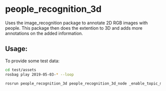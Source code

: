 # people_recognition_3d

Uses the image_recognition package to annotate 2D RGB images with people.
This package then does the extention to 3D and adds more annotations on the added information.

## Usage:
To provide some test data:
```bash
cd test/assets
rosbag play 2019-05-03-* --loop
```

```bash
rosrun people_recognition_3d people_recognition_3d_node _enable_topic_mode:=true rgb:=/hero/head_rgbd_sensor/rgb/image_raw depth:=/hero/head_rgbd_sensor/depth_registered/image camera_info:=/hero/head_rgbd_sensor/rgb/camera_info
```
